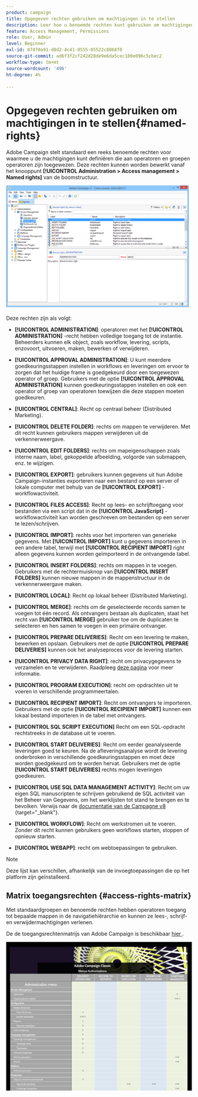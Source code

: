 ```yaml
---
product: campaign
title: Opgegeven rechten gebruiken om machtigingen in te stellen
description: Leer hoe u benoemde rechten kunt gebruiken om machtigingen in te stellen
feature: Access Management, Permissions
role: User, Admin
level: Beginner
exl-id: 07470a91-d8d2-4c41-9555-05522c8068f0
source-git-commit: ad6f3f2cf242d28de9e6da5cec100e096c5cbec2
workflow-type: tm+mt
source-wordcount: '496'
ht-degree: 4%

---
```


# Opgegeven rechten gebruiken om machtigingen in te stellen{#named-rights}

Adobe Campaign stelt standaard een reeks benoemde rechten voor waarmee u de machtigingen kunt definiëren die aan operatoren en groepen operatoren zijn toegewezen. Deze rechten kunnen worden bewerkt vanaf het knooppunt **[!UICONTROL Administration > Access management > Named rights]** van de boomstructuur.

![](assets/s_ncs_admin_named_rights.png)

Deze rechten zijn als volgt:

* **[!UICONTROL ADMINISTRATION]**: operatoren met het **[!UICONTROL ADMINISTRATION]** -recht hebben volledige toegang tot de instantie. Beheerders kunnen elk object, zoals workflow, levering, scripts, enzovoort, uitvoeren, maken, bewerken of verwijderen.

* **[!UICONTROL APPROVAL ADMINISTRATION]**: U kunt meerdere goedkeuringsstappen instellen in workflows en leveringen om ervoor te zorgen dat het huidige frame is goedgekeurd door een toegewezen operator of groep. Gebruikers met de optie **[!UICONTROL APPROVAL ADMINISTRATION]** kunnen goedkeuringsstappen instellen en ook een operator of groep van operatoren toewijzen die deze stappen moeten goedkeuren.

* **[!UICONTROL CENTRAL]**: Recht op centraal beheer (Distributed Marketing).

* **[!UICONTROL DELETE FOLDER]**: rechts om mappen te verwijderen. Met dit recht kunnen gebruikers mappen verwijderen uit de verkennerweergave.

* **[!UICONTROL EDIT FOLDERS]**: rechts om mapeigenschappen zoals interne naam, label, gekoppelde afbeelding, volgorde van submappen, enz. te wijzigen.

* **[!UICONTROL EXPORT]**: gebruikers kunnen gegevens uit hun Adobe Campaign-instanties exporteren naar een bestand op een server of lokale computer met behulp van de **[!UICONTROL EXPORT]** -workflowactiviteit.

* **[!UICONTROL FILES ACCESS]**: Recht op lees- en schrijftoegang voor bestanden via een script dat in de **[!UICONTROL JavaScript]** -workflowactiviteit kan worden geschreven om bestanden op een server te lezen/schrijven.

* **[!UICONTROL IMPORT]**: rechts voor het importeren van generieke gegevens. Met **[!UICONTROL IMPORT]** kunt u gegevens importeren in een andere tabel, terwijl met **[!UICONTROL RECIPIENT IMPORT]** right alleen gegevens kunnen worden geïmporteerd in de ontvangende tabel.

* **[!UICONTROL INSERT FOLDERS]**: rechts om mappen in te voegen. Gebruikers met de rechtermuisknop van **[!UICONTROL INSERT FOLDERS]** kunnen nieuwe mappen in de mappenstructuur in de verkennerweergave maken.

* **[!UICONTROL LOCAL]**: Recht op lokaal beheer (Distributed Marketing).

* **[!UICONTROL MERGE]**: rechts om de geselecteerde records samen te voegen tot één record. Als ontvangers bestaan als duplicaten, staat het recht van **[!UICONTROL MERGE]** gebruiker toe om de duplicaten te selecteren en hen samen te voegen in een primaire ontvanger.

* **[!UICONTROL PREPARE DELIVERIES]**: Recht om een levering te maken, bewerken en opslaan. Gebruikers met de optie **[!UICONTROL PREPARE DELIVERIES]** kunnen ook het analyseproces voor de levering starten.

* **[!UICONTROL PRIVACY DATA RIGHT]**: recht om privacygegevens te verzamelen en te verwijderen. Raadpleeg [deze pagina](https://helpx.adobe.com/nl/campaign/kb/acc-privacy.html) voor meer informatie.

* **[!UICONTROL PROGRAM EXECUTION]**: recht om opdrachten uit te voeren in verschillende programmeertalen.

* **[!UICONTROL RECIPIENT IMPORT]**: Recht om ontvangers te importeren. Gebruikers met de optie **[!UICONTROL RECIPIENT IMPORT]** kunnen een lokaal bestand importeren in de tabel met ontvangers.

* **[!UICONTROL SQL SCRIPT EXECUTION]** Recht om een SQL-opdracht rechtstreeks in de database uit te voeren.

* **[!UICONTROL START DELIVERIES]**: Recht om eerder geanalyseerde leveringen goed te keuren. Na de afleveringsanalyse wordt de levering onderbroken in verschillende goedkeuringsstappen en moet deze worden goedgekeurd om te worden hervat. Gebruikers met de optie **[!UICONTROL START DELIVERIES]** rechts mogen leveringen goedkeuren.

* **[!UICONTROL USE SQL DATA MANAGEMENT ACTIVITY]**: Recht om uw eigen SQL manuscripten te schrijven gebruikend de SQL activiteit van het Beheer van Gegevens, om het werklijsten tot stand te brengen en te bevolken. Verwijs naar de [ documentatie van de Campagne v8 ](https://experienceleague.adobe.com/docs/campaign/automation/workflows/wf-activities/action-activities/sql-data-management.html){target="_blank"}.

* **[!UICONTROL WORKFLOW]**: Recht om werkstromen uit te voeren. Zonder dit recht kunnen gebruikers geen workflows starten, stoppen of opnieuw starten.

* **[!UICONTROL WEBAPP]**: recht om webtoepassingen te gebruiken.

>[!NOTE]
>
>Deze lijst kan verschillen, afhankelijk van de invoegtoepassingen die op het platform zijn geïnstalleerd.

## Matrix toegangsrechten {#access-rights-matrix}

Met standaardgroepen en benoemde rechten hebben operatoren toegang tot bepaalde mappen in de navigatiehiërarchie en kunnen ze lees-, schrijf- en verwijdermachtigingen verlenen.

De de toegangsrechtenmatrijs van Adobe Campaign is beschikbaar [ hier ](/help/platform/using/assets/access-rights-matrix.pdf).

[![afbeelding](assets/do-not-localize/user_management.png)](https://experienceleague.adobe.com/docs/campaign-classic/assets/access-rights-matrix.pdf)

